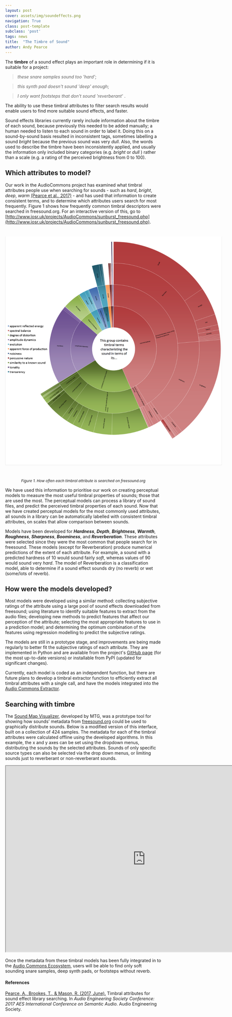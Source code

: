 ```yaml
---
layout: post
cover: assets/img/soundeffects.png
navigation: True
class: post-template
subclass: 'post'
tags: news
title:  "The Timbre of Sound"
author: Andy Pearce
---
```


The **timbre** of a sound effect plays an important role in determining if it is suitable for a project:

> _these snare samples sound too 'hard'_;

> _this synth pad doesn't sound 'deep' enough_;

> _I only want footsteps that don't sound 'reverberant'_ .

The ability to use these timbral attributes to filter search results would enable users to find more suitable sound effects, and faster.

Sound effects libraries currently rarely include information about the timbre of each sound, because previously this needed to be added manually; a human needed to listen to each sound in order to label it.  Doing this on a sound-by-sound basis resulted in inconsistent tags, sometimes labelling a sound *bright*  because the previous sound was very *dull*.  Also, the words used to describe the timbre have been inconsistently applied, and usually the information only included binary categories (e.g. *bright* or *dull* ) rather than a scale (e.g. a rating of the perceived brightness from 0 to 100).

## Which attributes to model?

Our work in the AudioCommons project has examined what timbral attributes people use when searching for sounds - such as *hard*, *bright*, *deep*, *warm* [(Pearce et al., 2017)](https://www.audiocommons.org/2018/09/05/timbre-sound.html####References) - and has used that information to create consistent terms, and to determine which attributes users search for most frequently. Figure 1 shows how frequently common timbral descriptors were searched in freesound.org. For an interactive version of this, go to [http://www.iosr.uk/projects/AudioCommons/sunburst_freesound.php](http://www.iosr.uk/projects/AudioCommons/sunburst_freesound.php).

<a href="/assets/img/diagram_timbral_searches.png" target="blank"><img style="margin:auto;margin-bottom:25px;margin-top:25px;max-width:700px;" class="img-responsive" src="/assets/img/diagram_timbral_searches.png" alt="Timbral attribute search frequency on freesound.org.">
</a>


<p style="text-align:center; padding-top:0; font-size:85%"><em>Figure 1. How often each timbral attribute is searched on freesound.org</em></p>


We have used this information to prioritise our work on creating perceptual models to measure the most useful timbral properties of sounds; those that are used the most. The perceptual models can process a library of sound files, and predict the perceived timbral properties of each sound. Now that we have created perceptual models for the most commonly used attributes, all sounds in a library can be automatically labelled with consistent timbral attributes, on scales that allow comparison between sounds.

Models have been developed for _**Hardness**_, _**Depth**_, _**Brightness**_, _**Warmth**_, _**Roughness**_, _**Sharpness**_, _**Boominess**_, and _**Reverberation**_.  These attributes were selected since they were the most common that people search for in freesound.  These models (except for Reverberation) produce numerical predictions of the extent of each attribute.  For example, a sound with a predicted hardness of 10 would sound fairly *soft*, whereas values of 90 would sound very *hard*.  The model of Reverberation is a classification model, able to determine if a sound effect sounds dry (no reverb) or wet (some/lots of reverb).

## How were the models developed?

Most models were developed using a similar method: collecting subjective ratings of the attribute using a large pool of sound effects downloaded from freesound; using literature to identify suitable features to extract from the audio files; developing new methods to predict features that affect our perception of the attribute; selecting the most appropriate features to use in a prediction model; and determining the optimum combination of the features using regression modelling to predict the subjective ratings.

The models are still in a prototype stage, and improvements are being made regularly to better fit the subjective ratings of each attribute. They are implemented in Python and are available from the project's [GitHub page](https://github.com/AudioCommons/timbral_models) (for the most up-to-date versions) or installable from PyPI (updated for significant changes).

Currently, each model is coded as an independent function, but there are future plans to develop a timbral extractor function to efficiently extract all timbral attributes with a single call, and have the models integrated into the [Audio Commons Extractor](https://www.audiocommons.org/2018/07/15/audio-commons-audio-extractor.html).   

## Searching with timbre

The [Sound Map Visualizer](https://labs.freesound.org/apps/freesound-explorer.html), developed by MTG, was a prototype tool for showing how sounds’ metadata from [freesound.org](https://freesound.org) could be used to graphically distribute sounds.  Below is a modified version of this interface, built on a collection of 424 samples.  The metadata for each of the timbral attributes were calculated offline using the developed algorithms.  In this example, the x and y axes can be set using the dropdown menus, distributing the sounds by the selected attributes.  Sounds of only specific source types can also be selected via the drop down menus, or limiting sounds just to reverberant or non-reverberant sounds.



<iframe src="https://andyp103.github.io/SoundMapVisualiserDemo/" height="600" width="900"><a href="https://andyp103.github.io/SoundMapVisualiserDemo/">https://andyp103.github.io/SoundMapVisualiserDemo/</a></iframe>



Once the metadata from these timbral models has been fully integrated in to the [Audio Commons Ecosystem](https://www.audiocommons.org/about/index.html#the-audio-commons-ecosystem), users will be able to find only soft sounding snare samples, deep synth pads, or footsteps without reverb.


#### References

[Pearce, A., Brookes, T., & Mason, R. (2017, June).](http://epubs.surrey.ac.uk/841960/) Timbral attributes for sound effect library searching. In *Audio Engineering Society Conference: 2017 AES International Conference on Semantic Audio.* Audio Engineering Society.
